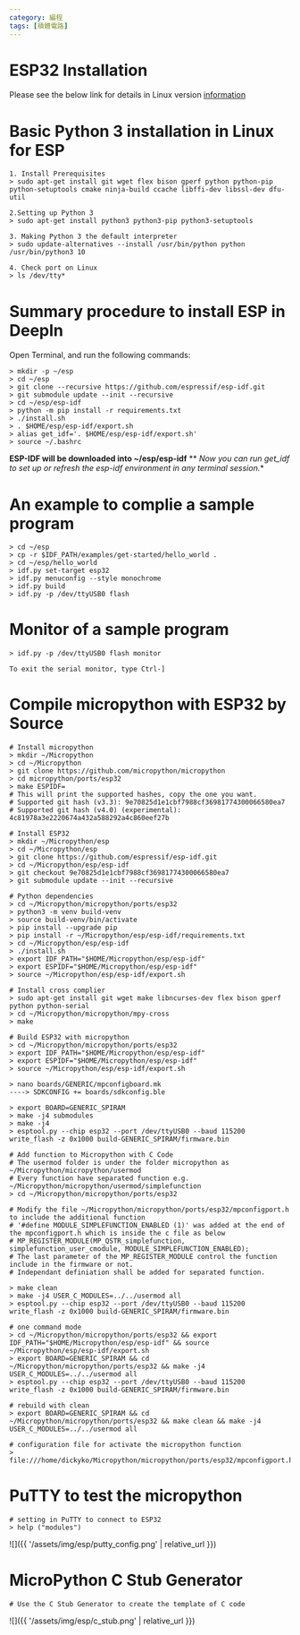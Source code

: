 ```yaml
---
category: 編程 
tags: [積體電路]
---
```


# ESP32 Installation
Please see the below link for details in Linux version [information](https://docs.espressif.com/projects/esp-idf/en/latest/esp32/get-started/linux-setup.html)

# Basic Python 3 installation in Linux for ESP
```
1. Install Prerequisites
> sudo apt-get install git wget flex bison gperf python python-pip python-setuptools cmake ninja-build ccache libffi-dev libssl-dev dfu-util

2.Setting up Python 3 
> sudo apt-get install python3 python3-pip python3-setuptools

3. Making Python 3 the default interpreter
> sudo update-alternatives --install /usr/bin/python python /usr/bin/python3 10

4. Check port on Linux
> ls /dev/tty*

```
# Summary procedure to install ESP in DeepIn
 
Open Terminal, and run the following commands:
```
> mkdir -p ~/esp
> cd ~/esp
> git clone --recursive https://github.com/espressif/esp-idf.git
> git submodule update --init --recursive
> cd ~/esp/esp-idf
> python -m pip install -r requirements.txt
> ./install.sh
> . $HOME/esp/esp-idf/export.sh
> alias get_idf='. $HOME/esp/esp-idf/export.sh'
> source ~/.bashrc
```
**ESP-IDF will be downloaded into ~/esp/esp-idf**
** *Now you can run get_idf to set up or refresh the esp-idf environment in any terminal session.**
# An example to complie a sample program
```
> cd ~/esp
> cp -r $IDF_PATH/examples/get-started/hello_world .
> cd ~/esp/hello_world
> idf.py set-target esp32
> idf.py menuconfig --style monochrome
> idf.py build
> idf.py -p /dev/ttyUSB0 flash
```
#  Monitor of a sample program
```
> idf.py -p /dev/ttyUSB0 flash monitor

To exit the serial monitor, type Ctrl-]
```

# Compile micropython with ESP32 by Source

```
# Install micropython
> mkdir ~/Micropython
> cd ~/Micropython
> git clone https://github.com/micropython/micropython
> cd micropython/ports/esp32
> make ESPIDF= 
# This will print the supported hashes, copy the one you want.
# Supported git hash (v3.3): 9e70825d1e1cbf7988cf36981774300066580ea7
# Supported git hash (v4.0) (experimental): 4c81978a3e2220674a432a588292a4c860eef27b

# Install ESP32
> mkdir ~/Micropython/esp
> cd ~/Micropython/esp
> git clone https://github.com/espressif/esp-idf.git
> cd ~/Micropython/esp/esp-idf
> git checkout 9e70825d1e1cbf7988cf36981774300066580ea7
> git submodule update --init --recursive

# Python dependencies
> cd ~/Micropython/micropython/ports/esp32
> python3 -m venv build-venv
> source build-venv/bin/activate
> pip install --upgrade pip
> pip install -r ~/Micropython/esp/esp-idf/requirements.txt
> cd ~/Micropython/esp/esp-idf
> ./install.sh
> export IDF_PATH="$HOME/Micropython/esp/esp-idf"
> export ESPIDF="$HOME/Micropython/esp/esp-idf"
> source ~/Micropython/esp/esp-idf/export.sh

# Install cross complier
> sudo apt-get install git wget make libncurses-dev flex bison gperf python python-serial
> cd ~/Micropython/micropython/mpy-cross
> make

# Build ESP32 with micropython
> cd ~/Micropython/micropython/ports/esp32
> export IDF_PATH="$HOME/Micropython/esp/esp-idf"
> export ESPIDF="$HOME/Micropython/esp/esp-idf"
> source ~/Micropython/esp/esp-idf/export.sh

> nano boards/GENERIC/mpconfigboard.mk
----> SDKCONFIG += boards/sdkconfig.ble

> export BOARD=GENERIC_SPIRAM
> make -j4 submodules
> make -j4
> esptool.py --chip esp32 --port /dev/ttyUSB0 --baud 115200 write_flash -z 0x1000 build-GENERIC_SPIRAM/firmware.bin

# Add function to Micropython with C Code
# The usermod folder is under the folder micropython as ~/Micropython/micropython/usermod
# Every function have separated function e.g. ~/Micropython/micropython/usermod/simplefunction
> cd ~/Micropython/micropython/ports/esp32

# Modify the file ~/Micropython/micropython/ports/esp32/mpconfigport.h to include the additional function
# '#define MODULE_SIMPLEFUNCTION_ENABLED (1)' was added at the end of the mpconfigport.h which is inside the c file as below
# MP_REGISTER_MODULE(MP_QSTR_simplefunction, simplefunction_user_cmodule, MODULE_SIMPLEFUNCTION_ENABLED); 
# The last parameter of the MP_REGISTER_MODULE control the function include in the firmware or not.
# Independant definiation shall be added for separated function. 

> make clean
> make -j4 USER_C_MODULES=../../usermod all
> esptool.py --chip esp32 --port /dev/ttyUSB0 --baud 115200 write_flash -z 0x1000 build-GENERIC_SPIRAM/firmware.bin

# one command mode
> cd ~/Micropython/micropython/ports/esp32 && export IDF_PATH="$HOME/Micropython/esp/esp-idf" && source ~/Micropython/esp/esp-idf/export.sh
> export BOARD=GENERIC_SPIRAM && cd ~/Micropython/micropython/ports/esp32 && make -j4 USER_C_MODULES=../../usermod all
> esptool.py --chip esp32 --port /dev/ttyUSB0 --baud 115200 write_flash -z 0x1000 build-GENERIC_SPIRAM/firmware.bin

# rebuild with clean
> export BOARD=GENERIC_SPIRAM && cd ~/Micropython/micropython/ports/esp32 && make clean && make -j4 USER_C_MODULES=../../usermod all

# configuration file for activate the micropython function
> file:///home/dickyko/Micropython/micropython/ports/esp32/mpconfigport.h

```
# PuTTY to test the micropython
```
# setting in PuTTY to connect to ESP32
> help ("modules")
```
![]({{ '/assets/img/esp/putty_config.png' | relative_url }})


# MicroPython C Stub Generator
```
# Use the C Stub Generator to create the template of C code
```
![]({{ '/assets/img/esp/c_stub.png' | relative_url }})
